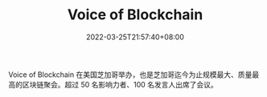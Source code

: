 ﻿---
weight: 
title: "Voice of Blockchain"
description: "Voice of Blockchain 在美国芝加哥举办，也是芝加哥迄今为止规模最大、质量最高的区块链聚会"
date: 2022-03-25T21:57:40+08:00
lastmod: 2022-03-25T16:45:40+08:00
draft: false
authors: ["Metabd"]
featuredImage: "voice-of-blockchain.jpg"
link: ""
tags: ["元宇宙社区","Voice of Blockchain"]
categories: ["navigation"]
navigation: ["元宇宙社区"]
lightgallery: true
toc: true
pinned: false
recommend: false
recommend1: false
---
Voice of Blockchain 在美国芝加哥举办，也是芝加哥迄今为止规模最大、质量最高的区块链聚会。超过 50 名影响力者、100 名发言人出席了会议。
